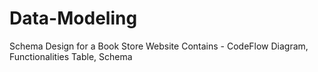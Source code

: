 # Data-Modeling

Schema Design for a Book Store Website
Contains - CodeFlow Diagram, Functionalities Table, Schema
